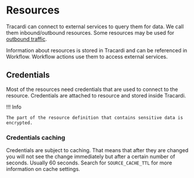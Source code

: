 # Resources

Tracardi can connect to external services to query them for data. We call them inbound/outbound resources. 
Some resources may be used for [outbound traffic](../traffic/outbound/index.md).

Information about resources is stored in Tracardi and can be referenced in Workflow. Workflow actions use them to
access external services.

## Credentials

Most of the resources need credentials that are used to connect to the resource. Credentials are attached to resource
and stored inside Tracardi.

!!! Info

    The part of the resource definition that contains sensitive data is encrypted. 

### Credentials caching

Credentials are subject to caching. That means that after they are changed you will not see the change immediately but
after a certain number of seconds. Usually 60 seconds. Search for `SOURCE_CACHE_TTL` for more information on cache settings.